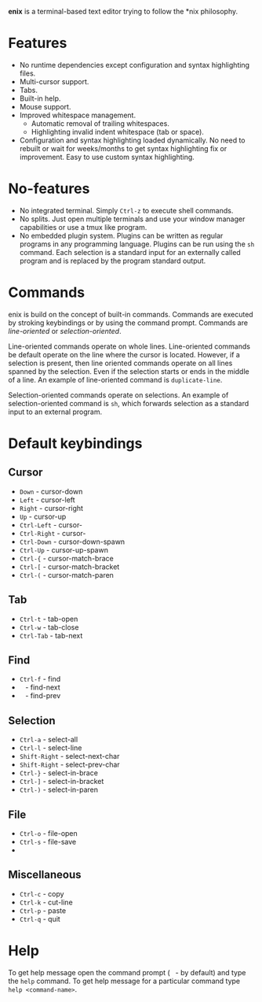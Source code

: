 **enix** is a terminal-based text editor trying to follow the \*nix philosophy.

# Features

- No runtime dependencies except configuration and syntax highlighting files.
- Multi-cursor support.
- Tabs.
- Built-in help.
- Mouse support.
- Improved whitespace management.
  - Automatic removal of trailing whitespaces.
  - Highlighting invalid indent whitespace (tab or space).
- Configuration and syntax highlighting loaded dynamically.
  No need to rebuilt or wait for weeks/months to get syntax highlighting fix or improvement.
  Easy to use custom syntax highlighting.

# No-features

- No integrated terminal.
  Simply `Ctrl-z` to execute shell commands.
- No splits.
  Just open multiple terminals and use your window manager capabilities or use a tmux like program.
- No embedded plugin system.
  Plugins can be written as regular programs in any programming language.
  Plugins can be run using the `sh` command.
  Each selection is a standard input for an externally called program and is replaced by the program standard output.

# Commands

enix is build on the concept of built-in commands.
Commands are executed by stroking keybindings or by using the command prompt.
Commands are *line-oriented* or *selection-oriented*.

Line-oriented commands operate on whole lines.
Line-oriented commands be default operate on the line where the cursor is located.
However, if a selection is present, then line oriented commands operate on all lines spanned by the selection.
Even if the selection starts or ends in the middle of a line.
An example of line-oriented command is `duplicate-line`.

Selection-oriented commands operate on selections.
An example of selection-oriented command is `sh`, which forwards selection as a standard input to an external program.

# Default keybindings

## Cursor

- `Down` - cursor-down
- `Left` - cursor-left
- `Right` - cursor-right
- `Up` - cursor-up
- `Ctrl-Left` - cursor-
- `Ctrl-Right` - cursor-
- `Ctrl-Down` - cursor-down-spawn
- `Ctrl-Up` - cursor-up-spawn
- `Ctrl-{` - cursor-match-brace
- `Ctrl-[` - cursor-match-bracket
- `Ctrl-(` - cursor-match-paren

## Tab

- `Ctrl-t` - tab-open
- `Ctrl-w` - tab-close
- `Ctrl-Tab` - tab-next

## Find

- `Ctrl-f` - find
- ` ` - find-next
- ` ` - find-prev

## Selection

- `Ctrl-a` - select-all
- `Ctrl-l` - select-line
- `Shift-Right` - select-next-char
- `Shift-Right` - select-prev-char
- `Ctrl-}` - select-in-brace
- `Ctrl-]` - select-in-bracket
- `Ctrl-)` - select-in-paren

## File

- `Ctrl-o` - file-open
- `Ctrl-s` - file-save
-
## Miscellaneous

- `Ctrl-c` - copy
- `Ctrl-k` - cut-line
- `Ctrl-p` - paste
- `Ctrl-q` - quit

# Help

To get help message open the command prompt (` ` - by default) and type the `help` command.
To get help message for a particular command type `help <command-name>`.
